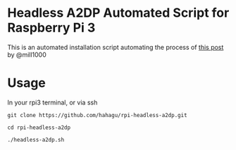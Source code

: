 # Headless A2DP Automated Script for Raspberry Pi 3
This is an automated installation script automating the process of [this post](https://gist.github.com/mill1000/74c7473ee3b4a5b13f6325e9994ff84c) by @mill1000

# Usage
In your rpi3 terminal, or via ssh

`git clone https://github.com/hahagu/rpi-headless-a2dp.git`

`cd rpi-headless-a2dp`

`./headless-a2dp.sh`
